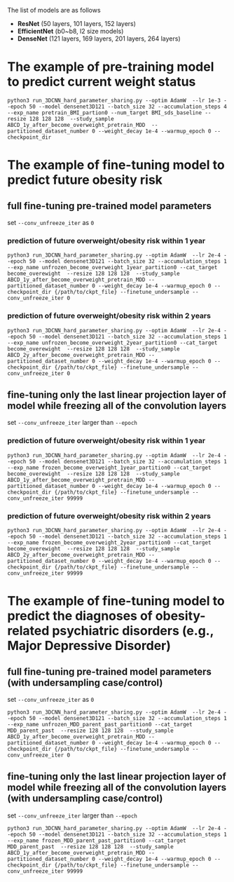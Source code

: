 The list of models are as follows 
- **ResNet** (50 layers, 101 layers, 152 layers)
- **EfficientNet** (b0~b8, l2 size models)
- **DenseNet** (121 layers, 169 layers, 201 layers, 264 layers)

   

# The example of pre-training model to predict current weight status 
```
python3 run_3DCNN_hard_parameter_sharing.py --optim AdamW  --lr 1e-3 --epoch 50 --model densenet3D121 --batch_size 32 --accumulation_steps 4 --exp_name pretrain_BMI_partion0 --num_target BMI_sds_baseline --resize 128 128 128  --study_sample ABCD_1y_after_become_overweight_pretrain_MDD  --partitioned_dataset_number 0 --weight_decay 1e-4 --warmup_epoch 0 --checkpoint_dir 
```
  
  
# The example of fine-tuning model to predict future obesity risk

## full fine-tuning pre-trained model parameters
set ```--conv_unfreeze_iter``` as ```0```
### prediction of future overweight/obesity risk within 1 year
```
python3 run_3DCNN_hard_parameter_sharing.py --optim AdamW  --lr 2e-4 --epoch 50 --model densenet3D121 --batch_size 32 --accumulation_steps 1 --exp_name unfrozen_become_overweight_1year_partition0 --cat_target become_overewight  --resize 128 128 128  --study_sample ABCD_1y_after_become_overweight_pretrain_MDD --partitioned_dataset_number 0 --weight_decay 1e-4 --warmup_epoch 0 --checkpoint_dir {/path/to/ckpt_file} --finetune_undersample --conv_unfreeze_iter 0
```
### prediction of future overweight/obesity risk within 2 years
```
python3 run_3DCNN_hard_parameter_sharing.py --optim AdamW  --lr 2e-4 --epoch 50 --model densenet3D121 --batch_size 32 --accumulation_steps 1 --exp_name unfrozen_become_overweight_2year_partition0 --cat_target become_overewight  --resize 128 128 128  --study_sample ABCD_2y_after_become_overweight_pretrain_MDD --partitioned_dataset_number 0 --weight_decay 1e-4 --warmup_epoch 0 --checkpoint_dir {/path/to/ckpt_file} --finetune_undersample --conv_unfreeze_iter 0
```


## fine-tuning only the last linear projection layer of model while freezing all of the convolution layers
set ```--conv_unfreeze_iter``` larger than ```--epoch```
### prediction of future overweight/obesity risk within 1 year
```
python3 run_3DCNN_hard_parameter_sharing.py --optim AdamW  --lr 2e-4 --epoch 50 --model densenet3D121 --batch_size 32 --accumulation_steps 1 --exp_name frozen_become_overweight_1year_partition0 --cat_target become_overewight  --resize 128 128 128  --study_sample ABCD_1y_after_become_overweight_pretrain_MDD --partitioned_dataset_number 0 --weight_decay 1e-4 --warmup_epoch 0 --checkpoint_dir {/path/to/ckpt_file} --finetune_undersample --conv_unfreeze_iter 99999
```
### prediction of future overweight/obesity risk within 2 years
```
python3 run_3DCNN_hard_parameter_sharing.py --optim AdamW  --lr 2e-4 --epoch 50 --model densenet3D121 --batch_size 32 --accumulation_steps 1 --exp_name frozen_become_overweight_2year_partition0 --cat_target become_overewight  --resize 128 128 128  --study_sample ABCD_2y_after_become_overweight_pretrain_MDD --partitioned_dataset_number 0 --weight_decay 1e-4 --warmup_epoch 0 --checkpoint_dir {/path/to/ckpt_file} --finetune_undersample --conv_unfreeze_iter 99999
```  


# The example of fine-tuning model to predict the diagnoses of obesity-related psychiatric disorders (e.g., Major Depressive Disorder)
## full fine-tuning pre-trained model parameters (with undersampling case/control)
set ```--conv_unfreeze_iter``` as ```0```
```
python3 run_3DCNN_hard_parameter_sharing.py --optim AdamW  --lr 2e-4 --epoch 50 --model densenet3D121 --batch_size 32 --accumulation_steps 1 --exp_name unfrozen_MDD_parent_past_partition0 --cat_target MDD_parent_past  --resize 128 128 128  --study_sample ABCD_1y_after_become_overweight_pretrain_MDD --partitioned_dataset_number 0 --weight_decay 1e-4 --warmup_epoch 0 --checkpoint_dir {/path/to/ckpt_file} --finetune_undersample --conv_unfreeze_iter 0
```

## fine-tuning only the last linear projection layer of model while freezing all of the convolution layers (with undersampling case/control)
set ```--conv_unfreeze_iter``` larger than ```--epoch```
```
python3 run_3DCNN_hard_parameter_sharing.py --optim AdamW  --lr 2e-4 --epoch 50 --model densenet3D121 --batch_size 32 --accumulation_steps 1 --exp_name frozen_MDD_parent_past_partition0 --cat_target MDD_parent_past  --resize 128 128 128  --study_sample ABCD_1y_after_become_overweight_pretrain_MDD --partitioned_dataset_number 0 --weight_decay 1e-4 --warmup_epoch 0 --checkpoint_dir {/path/to/ckpt_file} --finetune_undersample --conv_unfreeze_iter 99999
```

